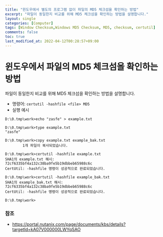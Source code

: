 ```yaml
---
title: "윈도우에서 별도의 프로그램 없이 파일의 MD5 체크섬을 확인하는 방법"
excerpt: "파일이 동일한지 비교를 위해 MD5 체크섬을 확인하는 방법을 설명합니다."
layout: single
categories: [Computer]
tags: [Window Checksum,Windows MD5 Checksum, MD5, checksum, certutil]
comments: false
toc: true
last_modified_at: 2022-04-12T00:28:57+09:00
---
```


# 윈도우에서 파일의 MD5 체크섬을 확인하는 방법

파일이 동일한지 비교를 위해 MD5 체크섬을 확인하는 방법을 설명합니다.

* 명령어: `certutil -hashfile <file> MD5`
* 실행 예시

```batch
D:\0.tmp\work>echo "zasfe" > example.txt

D:\0.tmp\work>type example.txt
"zasfe"

D:\0.tmp\work>copy example.txt example_bak.txt
        1개 파일이 복사되었습니다.

D:\0.tmp\work>certutil -hashfile example.txt
SHA1의 example.txt 해시:
72cf6335bf4a132c38ba9fe5b19dbbeb65988c6c
CertUtil: -hashfile 명령이 성공적으로 완료되었습니다.

D:\0.tmp\work>certutil -hashfile example_bak.txt
SHA1의 example_bak.txt 해시:
72cf6335bf4a132c38ba9fe5b19dbbeb65988c6c
CertUtil: -hashfile 명령이 성공적으로 완료되었습니다.

D:\0.tmp\work>
```

### 참조

  * https://portal.nutanix.com/page/documents/kbs/details?targetId=kA07V000000LWYqSAO
